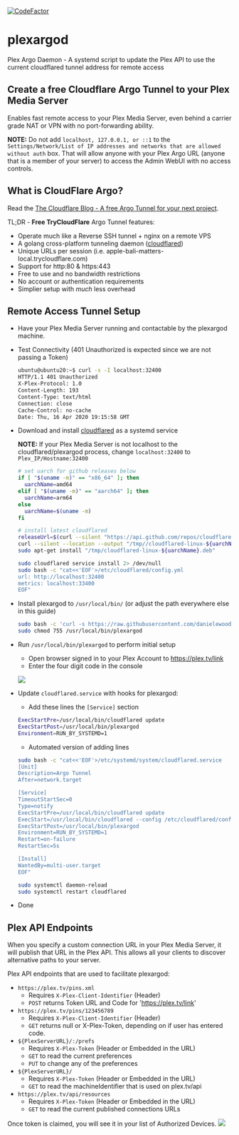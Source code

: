[![CodeFactor](https://www.codefactor.io/repository/github/danielewood/plexargod/badge)](https://www.codefactor.io/repository/github/danielewood/plexargod)

# plexargod 
Plex Argo Daemon - A systemd script to update the Plex API to use the current cloudflared tunnel address for remote access

## Create a **free** Cloudflare Argo Tunnel to your Plex Media Server

Enables fast remote access to your Plex Media Server, even behind a carrier grade NAT or VPN with no port-forwarding ability.

**NOTE:** Do not add `localhost, 127.0.0.1, or ::1` to the `Settings/Network/List of IP addresses and networks that are allowed without auth` box. That will allow anyone with your Plex Argo URL (anyone that is a member of your server) to access the Admin WebUI with no access controls.

## What is CloudFlare Argo?

Read the [The Cloudflare Blog - A free Argo Tunnel for your next project](https://blog.cloudflare.com/a-free-argo-tunnel-for-your-next-project/).

TL;DR - **Free TryCloudFlare** Argo Tunnel features:
 - Operate much like a Reverse SSH tunnel + nginx on a remote VPS
 - A golang cross-platform tunneling daemon ([cloudflared](https://developers.cloudflare.com/argo-tunnel/downloads/))
 - Unique URLs per session (i.e. apple-bali-matters-local.trycloudflare.com)
 - Support for http:80 & https:443
 - Free to use and no bandwidth restrictions
 - No account or authentication requirements
 - Simplier setup with _much_ less overhead

## Remote Access Tunnel Setup

- Have your Plex Media Server running and contactable by the plexargod machine.
- Test Connectivity (401 Unauthorized is expected since we are not passing a Token)

  ```bash
  ubuntu@ubuntu20:~$ curl -s -I localhost:32400
  HTTP/1.1 401 Unauthorized
  X-Plex-Protocol: 1.0
  Content-Length: 193
  Content-Type: text/html
  Connection: close
  Cache-Control: no-cache
  Date: Thu, 16 Apr 2020 19:15:58 GMT
  ```

- Download and install [cloudflared](https://developers.cloudflare.com/argo-tunnel/downloads/) as a systemd service
    
  **NOTE:** If your Plex Media Server is not localhost to the cloudflared/plexargod process, change `localhost:32400` to `Plex_IP/Hostname:32400`
  
  ```bash
  # set uarch for github releases below
  if [ "$(uname -m)" == "x86_64" ]; then
    uarchName=amd64
  elif [ "$(uname -m)" == "aarch64" ]; then
    uarchName=arm64
  else
    uarchName=$(uname -m)
  fi

  # install latest cloudflared
  releaseUrl=$(curl --silent "https://api.github.com/repos/cloudflare/cloudflared/releases/latest" | jq --arg releaseName "cloudflared-linux-${uarchName}.deb" -r ".assets[] | select(.name == \$releaseName) | .browser_download_url")
  curl --silent --location --output "/tmp//cloudflared-linux-${uarchName}.deb" "${releaseUrl}"
  sudo apt-get install "/tmp/cloudflared-linux-${uarchName}.deb"
  
  sudo cloudflared service install 2> /dev/null
  sudo bash -c "cat<<'EOF'>/etc/cloudflared/config.yml
  url: http://localhost:32400
  metrics: localhost:33400
  EOF"
  ```
- Install plexargod to `/usr/local/bin/` (or adjust the path everywhere else in this guide)
  ```bash
  sudo bash -c 'curl -s https://raw.githubusercontent.com/danielewood/plexargod/master/plexargod.sh > /usr/local/bin/plexargod'
  sudo chmod 755 /usr/local/bin/plexargod
  ```

- Run `/usr/local/bin/plexargod` to perform initial setup
  - Open browser signed in to your Plex Account to https://plex.tv/link
  - Enter the four digit code in the console

  ![](plexargod-first-run.gif)

- Update `cloudflared.service` with hooks for plexargod:
  - Add these lines the `[Service]` section
  ```bash
  ExecStartPre=/usr/local/bin/cloudflared update
  ExecStartPost=/usr/local/bin/plexargod
  Environment=RUN_BY_SYSTEMD=1
  ```
  - Automated version of adding lines
  ```bash
  sudo bash -c "cat<<'EOF'>/etc/systemd/system/cloudflared.service
  [Unit]
  Description=Argo Tunnel
  After=network.target

  [Service]
  TimeoutStartSec=0
  Type=notify
  ExecStartPre=/usr/local/bin/cloudflared update
  ExecStart=/usr/local/bin/cloudflared --config /etc/cloudflared/config.yml --origincert /etc/cloudflared/cert.pem --no-autoupdate
  ExecStartPost=/usr/local/bin/plexargod
  Environment=RUN_BY_SYSTEMD=1
  Restart=on-failure
  RestartSec=5s

  [Install]
  WantedBy=multi-user.target
  EOF"
  
  sudo systemctl daemon-reload
  sudo systemctl restart cloudflared
  ```
- Done

## Plex API Endpoints

When you specify a custom connection URL in your Plex Media Server, it will publish that URL in the Plex API. This allows all your clients to discover alternative paths to your server. 

Plex API endpoints that are used to facilitate plexargod:
  - `https://plex.tv/pins.xml`
    - Requires `X-Plex-Client-Identifier` (Header)
    - `POST` returns Token URL and Code for 'https://plex.tv/link'
  - `https://plex.tv/pins/123456789`
    - Requires `X-Plex-Client-Identifier` (Header)
    - `GET` returns null or X-Plex-Token, depending on if user has entered code.
  - `${PlexServerURL}/:/prefs`
    - Requires `X-Plex-Token` (Header or Embedded in the URL)
    - `GET` to read the current preferences
    - `PUT` to change any of the preferences
  - `${PlexServerURL}/`
    - Requires `X-Plex-Token` (Header or Embedded in the URL)
    - `GET` to read the machineIdentifier that is used on plex.tv/api
  - `https://plex.tv/api/resources`
    - Requires `X-Plex-Token` (Header or Embedded in the URL)
    - `GET` to read the current published connections URLs

Once token is claimed, you will see it in your list of Authorized Devices.
![](plexargod-authorized-devices.png)
